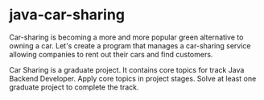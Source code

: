 # java-car-sharing
Car-sharing is becoming a more and more popular green alternative to owning a car. Let's create a program that manages a car-sharing service allowing companies to rent out their cars and find customers.

 Car Sharing is a graduate project.
It contains core topics for track Java Backend Developer. Apply core topics in project stages. Solve at least one graduate project to complete the track.

